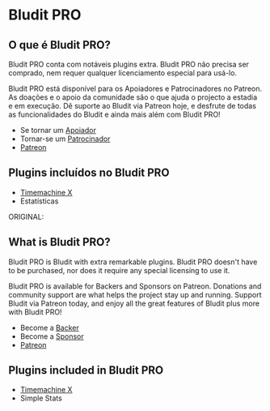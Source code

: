 # Bludit PRO
<!-- position: 100 -->
## O que é Bludit PRO?
Bludit PRO conta com notáveis plugins extra. Bludit PRO não precisa ser comprado, nem requer qualquer licenciamento especial para usá-lo.

Bludit PRO está disponível para os Apoiadores e Patrocinadores no Patreon. As doações e o apoio da comunidade são o que ajuda o projecto a estadia e em execução. Dê suporte ao Bludit via Patreon hoje, e desfrute de todas as funcionalidades do Bludit e ainda mais além com Bludit PRO!

- Se tornar um [Apoiador](https://www.patreon.com/bePatron?c=921115&rid=2458859)
- Tornar-se um [Patrocinador](https://www.patreon.com/bePatron?c=921115&rid=2458860)
- [Patreon](https://www.patreon.com/bludit)

## Plugins incluídos no Bludit PRO
- [Timemachine X](https://docs.bludit.com/en/bludit-pro/timemachine-x)
-  Estatísticas

ORIGINAL:
## What is Bludit PRO?
Bludit PRO is Bludit with extra remarkable plugins. Bludit PRO doesn't have to be purchased, nor does it require any special licensing to use it.

Bludit PRO is available for Backers and Sponsors on Patreon. Donations and community support are what helps the project stay up and running. Support Bludit via Patreon today, and enjoy all the great features of Bludit plus more with Bludit PRO!

- Become a [Backer](https://www.patreon.com/bePatron?c=921115&rid=2458859)
- Become a [Sponsor](https://www.patreon.com/bePatron?c=921115&rid=2458860)
- [Patreon](https://www.patreon.com/bludit)

## Plugins included in Bludit PRO
- [Timemachine X](https://docs.bludit.com/en/bludit-pro/timemachine-x)
- Simple Stats
